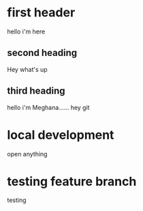 # first header
hello i'm here

## second heading
Hey what's up

## third heading
hello
i'm Meghana......
hey git


# local development
open anything

# testing feature branch
testing
